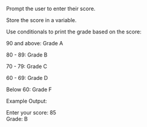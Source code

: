  Prompt the user to enter their score.

Store the score in a variable.

Use conditionals to print the grade based on the score:

90 and above: Grade A

80 - 89: Grade B

70 - 79: Grade C

60 - 69: Grade D

Below 60: Grade F




Example Output:

Enter your score: 85  
Grade: B
